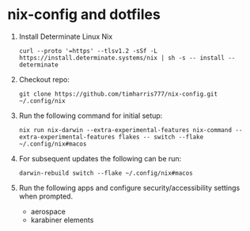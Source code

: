 # nix-config and dotfiles

1. Install Determinate Linux Nix
    ```
    curl --proto '=https' --tlsv1.2 -sSf -L https://install.determinate.systems/nix | sh -s -- install --determinate
    ```
2. Checkout repo:
    ```
    git clone https://github.com/timharris777/nix-config.git ~/.config/nix
    ```
3. Run the following command for initial setup:
    ```
    nix run nix-darwin --extra-experimental-features nix-command --extra-experimental-features flakes -- switch --flake ~/.config/nix#macos
    ```
4. For subsequent updates the following can be run:
    ```
    darwin-rebuild switch --flake ~/.config/nix#macos
    ```

5. Run the following apps and configure security/accessibility settings when prompted.
    - aerospace
    - karabiner elements
